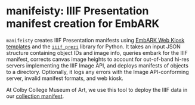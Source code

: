 manifeisty: IIIF Presentation manifest creation for EmbARK
===========================================================================

`manifeisty` creates IIIF Presentation manifests using [EmbARK Web Kiosk templates](https://github.com/ColbyMuseum/embark-templates) and the [`iiif_prezi`](https://github.com/iiif-prezi/iiif-prezi) library for Python. It takes an input JSON structure containing object IDs and image info, queries embark for the IIIF manifest, corrects canvas image heights to account for out-of-band hi-res servers implementing the IIIF Image API, and deploys manifests of objects to a directory. Optionally, it logs any errors with the Image API-conforming server, invalid manifest formats, and web kiosk.

At Colby College Museum of Art, we use this tool to deploy the IIIF data in our [collection manifest](https://iiif.museum.colby.edu/presentation/collection/top.json).  